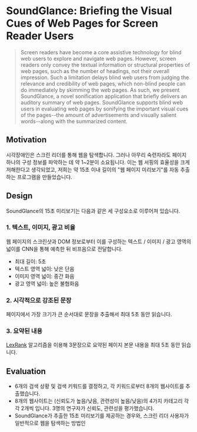 # SoundGlance: Briefing the Visual Cues of Web Pages for Screen Reader Users

> Screen readers have become a core assistive technology for blind web users to explore and navigate web pages. However, screen readers only convey the textual information or structural properties of web pages, such as the number of headings, not their overall impression. Such a limitation delays blind web users from judging the relevance and credibility of web pages, which non-blind people can do immediately by skimming the web pages. As such, we present SoundGlance, a novel sonification application that briefly delivers an auditory summary of web pages. SoundGlance supports blind web users in evaluating web pages by sonifying the important visual cues of the pages--the amount of advertisements and visually salient words--along with the summarized content.

## Motivation

시각장애인은 스크린 리더를 통해 웹을 탐색합니다. 그러나 아무리 숙련자라도 페이지 하나의 구성 정보를 파악하는 데 약 1~2분이 소요됩니다.
이는 웹 서핑의 효율성을 크게 저해한다고 생각되었고, 저희는 약 15초 이내 길이의 "웹 페이지 미리보기"를 자동 추출하는 프로그램을 만들었습니다.

## Design

SoundGlance의 15초 미리보기는 다음과 같은 세 구성요소로 이루어져 있습니다.

### 1. 텍스트, 이미지, 광고 비율

웹 페이지의 스크린샷과 DOM 정보로부터 이를 구성하는 텍스트 / 이미지 / 광고 영역의 넓이를 CNN을 통해 예측한 뒤 비프음으로 전달합니다.

* 최대 길이:  5초
* 텍스트 영역 넓이: 낮은 단음
* 이미지 영역 넓이: 중간 화음
* 광고 영역 넓이: 높은 불협화음

### 2. 시각적으로 강조된 문장

페이지에서 가장 크기가 큰 순서대로 문장을 추출해서 최대 5초 동안 읽습니다.

### 3. 요약된 내용

[LexRank](https://github.com/theeluwin/lexrankr) 알고리즘을 이용해 3문장으로 요약된 페이지 본문 내용을 최대 5초 동안 읽습니다.


## Evaluation

* 6개의 검색 상황 및 검색 키워드를 결정하고, 각 키워드로부터 8개의 웹사이트를 추출했습니다.
* 8개의 웹사이트는 (신뢰도가 높음/낮음, 관련성이 높음/낮음)의 4가지 카테고리 각각 2개씩 입니다. 3명의 연구자가 신뢰도, 관련성을 평가했습니다.
* SoundGlance가 추출한 15초 미리보기를 제공하는 경우와, 스크린 리더 사용자가 일반적으로 웹을 탐색하는 방법인 <title>, <nav>, <h>를 15초 동안 읽어주는 경우의 효과를 비교했습니다.
* 미리보기만 듣고 해당 페이지를 더 탐색할 가치가 있는지 물어보았고, 연구자가 사전에 평정한 신뢰도 및 관련성과의 상관이 있기를 기대했지만 두 조건 간 유의미한 차이는 발견되지 않았습니다.

## Limitation

* 제작 동기에 따르면 real-time, online으로 추출 및 청각화가 이루어져야 하지만 아직 그러지 못합니다. (페이지 하나 추출에 약 5분 정도 걸림)
* 기획 단계에서 실제 스크린 리더 사용자로부터의 의견을 듣는 일을 소홀히 하여 "익숙하지 않고 유용성이 떨어진다"는 평을 많이 받았습니다.
